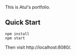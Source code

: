This is Atul's portfolio.

## Quick Start

```
npm install
npm start
```

Then visit http://localhost:8080/.
